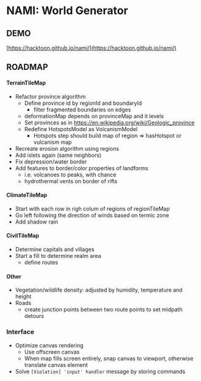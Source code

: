 # NAMI: World Generator

## DEMO

[https://hacktoon.github.io/nami/](https://hacktoon.github.io/nami/)


## ROADMAP
#### TerrainTileMap
- Refactor province algorithm
  - Define province id by regionId and boundaryId
    - filter fragmented boundaries on edges
  - deformationMap depends on provinceMap and it levels
  - Set provinces as in https://en.wikipedia.org/wiki/Geologic_province
  - Redefine HotspotsModel as VolcanismModel
    - Hotspots step should build map of region => hasHotspot or vulcanism map
- Recreate erosion algorithm using regions
- Add islets again (same neighbors)
- Fix depression/water border
- Add features to border/color properties of landforms
  - i.e. volcanoes to peaks, with chance
  - hydrothermal vents on border of rifts

#### ClimateTileMap
- Start with each row in righ colum of regions of regionTileMap
- Go left following the direction of winds based on termic zone
- Add shadow rain

#### CivilTileMap
- Determine capitals and villages
- Start a fill to determine realm area
  - define routes

#### Other
- Vegetation/wildlife density: adjusted by humidity, temperature and height
- Roads
  - create junction points between two route points to set midpath detours

### Interface
- Optimize canvas rendering
  - Use offscreen canvas
  - When map fills screen entirely, snap canvas to viewport,
    otherwise translate canvas element
- Solve `[Violation] 'input' handler` message by storing commands